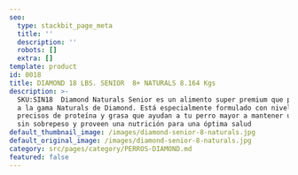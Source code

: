 ```yaml
---
seo:
  type: stackbit_page_meta
  title: ''
  description: ''
  robots: []
  extra: []
template: product
id: 0018
title: DIAMOND 18 LBS. SENIOR  8+ NATURALS 8.164 Kgs
description: >-
  SKU:SIN18  Diamond Naturals Senior es un alimento super premium que pertenece
  a la gama Naturals de Diamond. Está especialmente formulado con niveles
  precisos de proteína y grasa que ayudan a tu perro mayor a mantener un cuerpo
  sin sobrepeso y proveen una nutrición para una óptima salud
default_thumbnail_image: /images/diamond-senior-8-naturals.jpg
default_original_image: /images/diamond-senior-8-naturals.jpg
category: src/pages/category/PERROS-DIAMOND.md
featured: false
---
```

